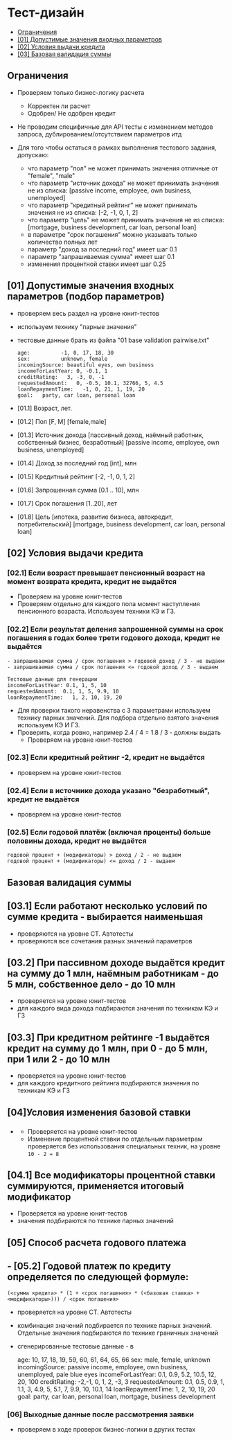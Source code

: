 # Тест-дизайн
 + [Ограничения](#boundaries)
 + [[01] Допустимые значения входных параметров](#internaldata)
 + [[02] Условия выдачи кредита](#conditions)
 + [[03] Базовая валидация суммы](#basecalc)


## <a name="boundaries"></a> Ограничения
- Проверяем только бизнес-логику расчета
    - Корректен ли расчет
    - Одобрен/ Не одобрен кредит
  
- Не проводим специфичные для API тесты с изменением методов запроса, дублированием/отсутствием параметров итд
- Для того чтобы остаться в рамках выполнения тестового задания, допускаю:
  - что параметр "пол" не может принимать значения отличные от "female", "male"
  - что параметр "источник дохода" не может принимать значения не из списка: [passive income, employee, own business, unemployed]
  - что параметр "кредитный рейтинг" не может принимать значения не из списка: [-2, -1, 0, 1, 2]
  - что параметр "цель" не может принимать значения не из списка: [mortgage, business development, car loan, personal loan]
  - в параметре "срок погашения" можно указывать только количество полных лет
  - параметр "доход за последний год" имеет шаг 0.1
  - параметр "запрашиваемая сумма" имеет шаг 0.1
  - изменения процентной ставки имеет шаг 0.25
  
## <a name="internaldata"></a> [01] Допустимые значения входных параметров (подбор параметров)
- проверяем весь раздел на уровне юнит-тестов
- используем технику "парные значения"
- тестовые данные брать из файла "01 base validation pairwise.txt"
    
      age:          -1, 0, 17, 18, 30
      sex:          unknown, female
      incomingSource: beautiful eyes, own business
      incomeForLastYear: 0, -0.1, 1
      creditRating:   3, -3, 0, -1
      requestedAmount:   0, -0.5, 10.1, 32766, 5, 4.5
      loanRepaymentTime:   -1, 0, 21, 1, 19, 20
      goal:   party, car loan, personal loan
  

- [01.1] Возраст, лет.
- [01.2] Пол [F, M] [female,male]
- [01.3] Источник дохода [пассивный доход, наёмный работник, собственный бизнес, безработный] [passive income, employee, own business, unemployed]
- [01.4] Доход за последний год [int], млн
- [01.5] Кредитный рейтинг [-2, -1, 0, 1, 2]
- [01.6] Запрошенная сумма [0.1 .. 10], млн
- [01.7] Срок погашения [1..20], лет
- [01.8] Цель [ипотека, развитие бизнеса, автокредит, потребительский] [mortgage, business development, car loan, personal loan]


## <a name="conditions"></a> [02] Условия выдачи кредита
### [02.1] Если возраст превышает пенсионный возраст на момент возврата кредита, кредит не выдаётся
- Проверяем на уровне юнит-тестов  
- Проверяем отдельно для каждого пола момент наступления пенсионного возраста. Используем техники КЭ и ГЗ.
  
### [02.2] Если результат деления запрошенной суммы на срок погашения в годах более трети годового дохода, кредит не выдаётся
    - запрашиваемая сумма / срок погашения > годовой доход / 3 - не выдаем
    - запрашиваемая сумма / срок погашения <= годовой доход / 3 - выдаем

    Тестовые данные для генерации
    incomeForLastYear: 0.1, 1, 5, 10
    requestedAmount:  0.1, 1, 5, 9.9, 10
    loanRepaymentTime:   1, 2, 10, 19, 20
- Для проверки такого неравенства с 3 параметрами используем технику парных значений. Для подбора отдельно взятого значения используем КЭ И ГЗ.
- Проверить, когда ровно, например 2.4 / 4 = 1.8 / 3 - должны выдать
  - Проверяем на уровне юнит-тестов
  
###  [02.3] Если кредитный рейтинг -2, кредит не выдаётся
- проверяем на уровне юнит-тестов
### [02.4] Если в источнике дохода указано "безработный", кредит не выдаётся
- проверяем на уровне юнит-тестов
### [02.5] Если годовой платёж (включая проценты) больше половины дохода, кредит не выдаётся
    годовой процент + (модификаторы) > доход / 2 - не выдаем
    годовой процент + (модификаторы) <= доход / 2 - выдаем

## <a name="basecalc"></a> Базовая валидация суммы 
## [03.1] Если работают несколько условий по сумме кредита - выбирается наименьшая
- проверяются на уровне СТ. Автотесты
- проверяются все сочетания разных значений параметров

##  [03.2] При пассивном доходе выдаётся кредит на сумму до 1 млн, наёмным работникам - до 5 млн, собственное дело - до 10 млн
- проверяется на уровне юнит-тестов
- для каждого вида дохода подбираются значения по техникам КЭ и ГЗ
## [03.3] При кредитном рейтинге -1 выдаётся кредит на сумму до 1 млн, при 0 - до 5 млн, при 1 или 2 - до 10 млн
- проверяется на уровне юнит-тестов
- для каждого кредитного рейтинга подбираются значения по техникам КЭ и ГЗ

## <a name="rate"></a> [04]Условия изменения базовой ставки
- ### 
  - Проверяется на уровне юнит-тестов
  - Изменение процентной ставки по отдельным параметрам проверяется без использования специальных техник, на уровне `10 - 2 = 8`
  
## [04.1] Все модификаторы процентной ставки суммируются, применяется итоговый модификатор
 - Проверяется на уровне юнит-тестов
- значения подбираются по технике парных значений

## <a name="howto"></a> [05] Способ расчета годового платежа
## - [05.2] Годовой платеж по кредиту определяется по следующей формуле:

`(<сумма кредита> * (1 + <срок погашения> * (<базовая ставка> + <модификаторы>))) / <срок погашения>`

- проверяется на уровне СТ. Автотесты
- комбинация значений подбирается по технике парных значений. Отдельные значения подбираются по технике граничных значений
- сгенерированные тестовые данные - в 


    age:          10, 17, 18, 19, 59, 60, 61, 64, 65, 66
    sex:          male, female, unknown
    incomingSource: passive income, employee, own business, unemployed, pale blue eyes
    incomeForLastYear: 0.1, 0.9, 5.2, 10.5, 12, 20, 100
    creditRating:   -2,-1, 0, 1, 2, -3, 3
    requestedAmount:  0.1, 0.5, 0.9, 1, 1.1, 3, 4.9, 5, 5.1, 7, 9.9, 10, 10.1, 14 
    loanRepaymentTime:   1, 2, 10, 19, 20
    goal:   party, car loan, personal loan, mortgage, business development

### [06] Выходные данные после рассмотрения заявки
  - проверяем в ходе проверок бизнес-логики в других тестах
